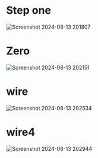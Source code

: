 
# Step one
![Screenshot 2024-08-13 201807](https://github.com/user-attachments/assets/d9c6809d-d9b0-4212-a8d2-bdc6333fc7fa)


# Zero
![Screenshot 2024-08-13 202151](https://github.com/user-attachments/assets/2079518f-712e-4f8d-ae14-045bf8b04b7e)

# wire
![Screenshot 2024-08-13 202534](https://github.com/user-attachments/assets/24a07ca6-5649-4e86-bc11-25377789c2c7)


# wire4
![Screenshot 2024-08-13 202944](https://github.com/user-attachments/assets/62918df9-6127-468d-9a9d-b8d1e568c8ed)
